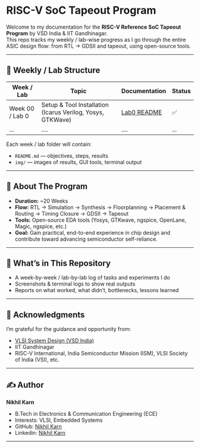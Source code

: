 # RISC-V SoC Tapeout Program 

Welcome to my documentation for the **RISC-V Reference SoC Tapeout Program** by VSD India & IIT Gandhinagar.  
This repo tracks my weekly / lab-wise progress as I go through the entire ASIC design flow: from RTL → GDSII and tapeout, using open-source tools.

---

## 📆 Weekly / Lab Structure

| Week / Lab | Topic | Documentation | Status |
|------------|-------|---------------|--------|
| Week 00 / Lab 0 | Setup & Tool Installation (Icarus Verilog, Yosys, GTKWave) | [Lab0 README](week-00/README.md) | ✅ |
|... | ....| .... | ...|

Each week / lab folder will contain:

- `README.md` — objectives, steps, results  
- `img/` — images of results, GUI tools, terminal output  

---

## 🔧 About The Program

- **Duration:** ~20 Weeks  
- **Flow:** RTL → Simulation → Synthesis → Floorplanning → Placement & Routing → Timing Closure → GDSII → Tapeout  
- **Tools:** Open-source EDA tools (Yosys, GTKwave, ngspice, OpenLane, Magic, ngspice, etc.)
- **Goal:** Gain practical, end-to-end experience in chip design and contribute toward advancing semiconductor self-reliance.

---

## 🧭 What’s in This Repository

- A week-by-week / lab-by-lab log of tasks and experiments I do  
- Screenshots & terminal logs to show real outputs  
- Reports on what worked, what didn’t, bottlenecks, lessons learned  




---

## 🙏 Acknowledgments

I’m grateful for the guidance and opportunity from:  
- [VLSI System Design (VSD India)](https://vsdiat.vlsisystemdesign.com/)
- IIT Gandhinagar  
- RISC-V International, India Semiconductor Mission (ISM), VLSI Society of India (VSI), etc.

---



## ✍️ Author


**Nikhil Karn**
- B.Tech in Electronics & Communication Engineering (ECE)
- Interests: VLSI, Embedded Systems
- GitHub: [Nikhil Karn](https://github.com/nikhilkrn)
- Linkedin: [Nikhil Karn](https://linkedin.com/in/nikhil-karn)
---
